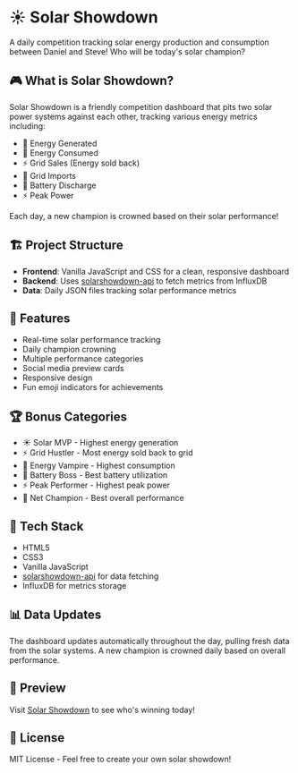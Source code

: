 # ☀️ Solar Showdown

A daily competition tracking solar energy production and consumption between Daniel and Steve! Who will be today's solar champion? 

## 🎮 What is Solar Showdown?

Solar Showdown is a friendly competition dashboard that pits two solar power systems against each other, tracking various energy metrics including:

- 🌟 Energy Generated
- 🌱 Energy Consumed
- ⚡ Grid Sales (Energy sold back)
- 🔌 Grid Imports
- 🪫 Battery Discharge
- ⚡ Peak Power

Each day, a new champion is crowned based on their solar performance!

## 🏗️ Project Structure

- **Frontend**: Vanilla JavaScript and CSS for a clean, responsive dashboard
- **Backend**: Uses [solarshowdown-api](https://github.com/skrul/solarshowdown-api) to fetch metrics from InfluxDB
- **Data**: Daily JSON files tracking solar performance metrics

## 🌟 Features

- Real-time solar performance tracking
- Daily champion crowning
- Multiple performance categories
- Social media preview cards
- Responsive design
- Fun emoji indicators for achievements

## 🏆 Bonus Categories

- ☀️ Solar MVP - Highest energy generation
- ⚡ Grid Hustler - Most energy sold back to grid
- 🧛 Energy Vampire - Highest consumption
- 🔋 Battery Boss - Best battery utilization
- ⚡ Peak Performer - Highest peak power
- 👑 Net Champion - Best overall performance

## 🔧 Tech Stack

- HTML5
- CSS3
- Vanilla JavaScript
- [solarshowdown-api](https://github.com/skrul/solarshowdown-api) for data fetching
- InfluxDB for metrics storage

## 📊 Data Updates

The dashboard updates automatically throughout the day, pulling fresh data from the solar systems. A new champion is crowned daily based on overall performance.

## 🎨 Preview

Visit [Solar Showdown](https://danielraffel.github.io/solarshowdown-data/) to see who's winning today!

## 📜 License

MIT License - Feel free to create your own solar showdown! 

